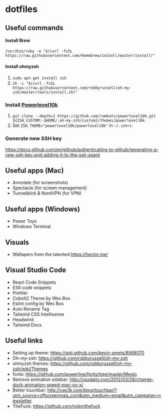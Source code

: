 # dotfiles

## Useful commands
#### Install Brew
`/usr/bin/ruby -e "$(curl -fsSL https://raw.githubusercontent.com/Homebrew/install/master/install)"` 

#### Install ohmyzsh
1. `sudo apt-get install zsh`
2. `sh -c "$(curl -fsSL https://raw.githubusercontent.com/robbyrussell/oh-my-zsh/master/tools/install.sh)"`

### Install [Powerlevel10k ](https://github.com/romkatv/powerlevel10k)
1. `git clone --depth=1 https://github.com/romkatv/powerlevel10k.git ${ZSH_CUSTOM:-$HOME/.oh-my-zsh/custom}/themes/powerlevel10k`
2. Set `ZSH_THEME="powerlevel10k/powerlevel10k"` in `~/.zshrc`.

### Generate new SSH key
https://docs.github.com/en/github/authenticating-to-github/generating-a-new-ssh-key-and-adding-it-to-the-ssh-agent

## Useful apps (Mac)
* Annotate (for screenshots)
* Spectacle (for screen management)
* Tunnelblick & NordVPN (for VPN)

## Useful apps (Windows)
* Power Toys
* Windows Terminal

## Visuals
* Wallapers from the talented https://hector.me/

## Visual Studio Code
* React Code Snippets
* ES6 code snippets
* Prettier
* Cobolt2 Theme by Wes Bos
* Eslint config by Wes Bos
* Auto Rename Tag
* Tailwind CSS Intellisense
* Headwind
* Tailwind Docs



## Useful links

* Setting up theme: https://gist.github.com/kevin-smets/8568070
* Oh-my-zsh: https://github.com/robbyrussell/oh-my-zsh
* ohmyzsh themes: https://github.com/robbyrussell/oh-my-zsh/wiki/Themes
* fonts: https://github.com/powerline/fonts/tree/master/Meslo
* Remove animation sidebar: http://osxdaily.com/2012/03/28/change-dock-animation-speed-mac-os-x/
* Better touchbar: http://vas3k.com/blog/touchbar/?utm_source=offscreenmag_com&utm_medium=email&utm_campaign=newsletter
* TheFuck: https://github.com/nvbn/thefuck
